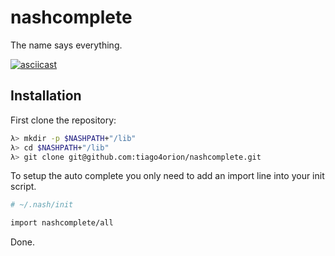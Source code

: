 # nashcomplete

The name says everything.

[![asciicast](https://asciinema.org/a/enr2mrchewlezfproraoh4gdy.png)](https://asciinema.org/a/enr2mrchewlezfproraoh4gdy?autoplay=true)

## Installation

First clone the repository:

```sh
λ> mkdir -p $NASHPATH+"/lib"
λ> cd $NASHPATH+"/lib"
λ> git clone git@github.com:tiago4orion/nashcomplete.git
```

To setup the auto complete you only need to add an import line into your init script.

```sh
# ~/.nash/init

import nashcomplete/all

```

Done.
